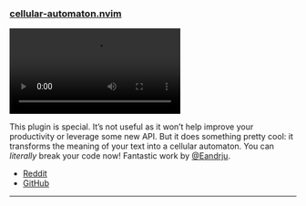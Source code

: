 <h3 id="new-cellular-automaton.nvim">
    <a href="#new-cellular-automaton.nvim">
        <span class="icon-text">
            <span class="icon">
                <i class="fa-solid fa-book"></i>
            </span>
            <span>cellular-automaton.nvim</span>
        </span>
    </a>
</h3>

<video controls>
  <source
    src="https://user-images.githubusercontent.com/37074839/204104990-6ebd7767-92e9-43b9-878a-3493a08a3308.mov"
  >
</video>

This plugin is special. It’s not useful as it won’t help improve your productivity or leverage some new API. But it does
something pretty cool: it transforms the meaning of your text into a cellular automaton. You can _literally_ break your
code now! Fantastic work by [@Eandrju](https://github.com/Eandrju).

- [Reddit](https://www.reddit.com/r/neovim/comments/z70mg3/cellularautomatonnvim_my_first_plugin/)
- [GitHub](https://github.com/Eandrju/cellular-automaton.nvim)

---
